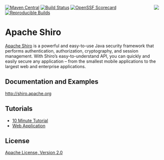 [<img src="http://shiro.apache.org/images/apache-shiro-logo.png" align="right" />](http://shiro.apache.org)

[![Maven Central](https://img.shields.io/maven-central/v/org.apache.shiro/shiro-core)](https://central.sonatype.com/artifact/org.apache.shiro/shiro-core/)
[![Build Status](https://ci-builds.apache.org/buildStatus/icon?job=Shiro%2FShiro-all%2Fmain)](https://ci-builds.apache.org/job/Shiro/job/Shiro-all/job/main/)
[![OpenSSF Scorecard](https://api.securityscorecards.dev/projects/github.com/apache/shiro/badge)](https://api.securityscorecards.dev/projects/github.com/apache/shiro)
[![Reproducible Builds](https://img.shields.io/badge/Reproducible_Builds-ok-success?labelColor=1e5b96)](https://github.com/jvm-repo-rebuild/reproducible-central/blob/master/content/org/apache/shiro/README.md)

Apache Shiro
============

[Apache Shiro](http://shiro.apache.org) is a powerful and easy-to-use Java security framework that performs authentication, authorization, cryptography, and session management. With Shiro’s easy-to-understand API, you can quickly and easily secure any application – from the smallest mobile applications to the largest web and enterprise applications.

Documentation and Examples
--------------------------
http://shiro.apache.org

Tutorials
---------
* [10 Minute Tutorial](http://shiro.apache.org/10-minute-tutorial.html)
* [Web Application](http://shiro.apache.org/webapp-tutorial.html) 

License
-------
[Apache License, Version 2.0](https://www.apache.org/licenses/LICENSE-2.0.txt)
